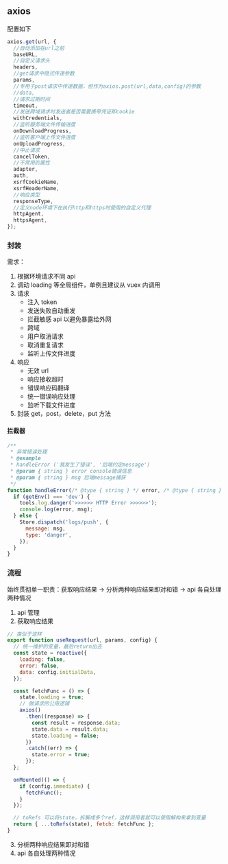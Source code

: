 ## axios

配置如下

```js
axios.get(url, {
  //自动添加在url之前
  baseURL,
  //自定义请求头
  headers,
  //get请求中隐式传递参数
  params,
  //专用于post请求中传递数据，但作为axios.post(url,data,config)的参数
  //data,
  //请求过期时间
  timeout,
  //发送跨域请求时发送者是否需要携带凭证即cookie
  withCredentials,
  //监听服务端文件传输进度
  onDownloadProgress,
  //监听客户端上传文件进度
  onUploadProgress,
  //中止请求
  cancelToken,
  //不常用的属性
  adapter,
  auth,
  xsrfCookieName,
  xsrfHeaderName,
  //响应类型
  responseType,
  //定义node环境下在执行http和https时使用的自定义代理
  httpAgent,
  httpsAgent,
});
```

### 封装

需求：

1. 根据环境请求不同 api
2. 调动 loading 等全局组件，单例且建议从 vuex 内调用
3. 请求
   - 注入 token
   - 发送失败自动重发
   - 拦截敏感 api 以避免暴露给外网
   - 跨域
   - 用户取消请求
   - 取消重复请求
   - 监听上传文件进度
4. 响应
   - 无效 url
   - 响应接收超时
   - 错误响应码翻译
   - 统一错误响应处理
   - 监听下载文件进度
5. 封装 get，post，delete，put 方法

#### 拦截器

```js
/**
 * 异常错误处理
 * @example
 * handleError ('我发生了错误', '后端约定message')
 * @param { string } error console错误信息
 * @param { string } msg 后端message捕获
 */
function handleError(/* @type { string } */ error, /* @type { string } */ msg) {
  if (getEnv() === 'dev') {
    tools.log.danger('>>>>>> HTTP Error >>>>>>');
    console.log(error, msg);
  } else {
    Store.dispatch('logs/push', {
      message: msg,
      type: 'danger',
    });
  }
}
```

### 流程

始终贯彻单一职责：获取响应结果 -> 分析两种响应结果即对和错 -> api 各自处理两种情况

1. api 管理
2. 获取响应结果

```js
// 类似于这样
export function useRequest(url, params, config) {
  // 统一维护的变量，最后return出去
  const state = reactive({
    loading: false,
    error: false,
    data: config.initialData,
  });

  const fetchFunc = () => {
    state.loading = true;
    // 做请求的公用逻辑
    axios()
      .then((response) => {
        const result = response.data;
        state.data = result.data;
        state.loading = false;
      })
      .catch((err) => {
        state.error = true;
      });
  };

  onMounted(() => {
    if (config.immediate) {
      fetchFunc();
    }
  });

  // toRefs 可以将state，拆解成多个ref，这样调用者就可以使用解构来拿到变量
  return { ...toRefs(state), fetch: fetchFunc };
}
```

3. 分析两种响应结果即对和错
4. api 各自处理两种情况
